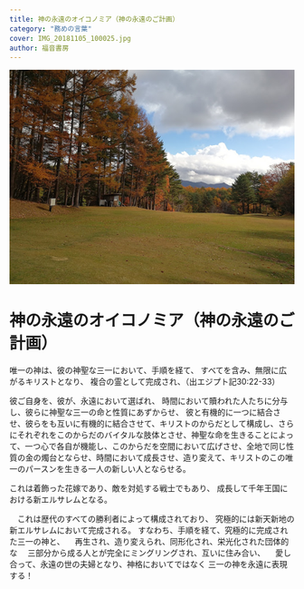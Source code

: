 ```yaml
---
title: 神の永遠のオイコノミア（神の永遠のご計画）
category: "務めの言葉"
cover: IMG_20181105_100025.jpg
author: 福音書房
---
```


![test](./IMG_20181105_100025.jpg)
# 神の永遠のオイコノミア（神の永遠のご計画）

唯一の神は、彼の神聖な三一において、手順を経て、
すべてを含み、無限に広がるキリストとなり、
複合の霊として完成され、（出エジプト記30:22-33）  

彼ご自身を、彼が、永遠において選ばれ、  時間において贖われた人たちに分与し、彼らに神聖な三一の命と性質にあずからせ、
彼と有機的に一つに結合させ、彼らをも互いに有機的に結合させて、キリストのからだとして構成し、さらにそれぞれをこのからだのバイタルな肢体とさせ、神聖な命を生きることによって、一つ心で各自が機能し、このからだを空間において広げさせ、全地で同じ性質の金の燭台とならせ、時間において成長させ、造り変えて、キリストのこの唯一のパースンを生きる一人の新しい人とならせる。

これは着飾った花嫁であり、敵を対処する戦士でもあり、
成長して千年王国における新エルサレムとなる。

　これは歴代のすべての勝利者によって構成されており、
究極的には新天新地の新エルサレムにおいて完成される。
すなわち、手順を経て、究極的に完成された三一の神と、
　再生され、造り変えられ、同形化され、栄光化された団体的な
　三部分から成る人とが完全にミングリングされ、互いに住み合い、
　愛し合って、永遠の世の夫婦となり、神格においてではなく
三一の神を永遠に表現する！
